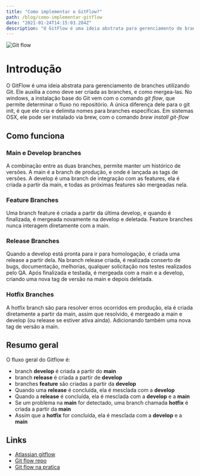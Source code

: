 ```yaml
---
title: "Como implementar o GitFlow?"
path: /blog/como-implementar-gitflow
date: "2021-01-24T14:15:03.284Z"
description: "O GitFlow é uma ideia abstrata para gerenciamento de branches utilizando Git. Ele auxilia a como deve ser criada as branches, e como mergea-las."
---
```


![Git flow](https://i2.wp.com/lanziani.com/slides/gitflow/images/gitflow_1.png)

# Introdução

O GitFlow é uma ideia abstrata para gerenciamento de branches utilizando Git. Ele auxilia a como deve ser criada as branches, e como mergea-las.
No windows, a instalação base do Git vem com o comando *git flow*, que permite determinar o fluxo no repositório. A única diferença dele para o git init, é que ele cria e delimita nomes para branches específicas.
Em sistemas OSX, ele pode ser instalado via brew, com o comando *brew install git-flow*

## Como funciona

### Main e Develop branches

A combinação entre as duas branches, permite manter um histórico de versões. A main é a branch de produção, e onde é lançada as tags de versões. A develop é uma branch de integração com as features, ela é criada a partir da main, e todas as próximas features são mergeadas nela.

### Feature Branches

Uma branch feature é criada a partir da última develop, e quando é finalizada, é mergeada novamente na develop e deletada. Feature branches nunca interagem diretamente com a main.

### Release Branches

Quando a develop está pronta para ir para homologação, é criada uma release a partir dela. Na branch release criada, é realizada conserto de bugs, documentação, melhorias, qualquer solicitação nos testes realizados pelo QA.
Após finalizada e testada, é mergeada com a main e a develop, criando uma nova tag de versão na main e depois deletada.

### Hotfix Branches

A hotfix branch são para resolver erros ocorridos em produção, ela é criada diretamente a partir da main, assim que resolvido, é mergeado a main e develop (ou release se estiver ativa ainda). Adicionando também uma nova tag de versão a main.

## Resumo geral

O fluxo geral do Gitflow é:

- branch **develop** é criada a partir do **main**
- branch **release** é criada a partir de **develop**
- branches **feature** são criadas a partir da **develop**
- Quando uma **release** é concluída, ela é mesclada com a **develop**
- Quando a **release** é concluída, ela é mesclada com a **develop** e a **main**
- Se um problema na **main** for detectado, uma branch chamada **hotfix** é criada a partir da **main**
- Assim que a **hotfix** for concluída, ela é mesclada com a **develop** e a **main**

## Links

- [Atlassian gitflow](https://www.atlassian.com/git/tutorials/comparing-workflows/gitflow-workflow)
- [Git flow repo](https://danielkummer.github.io/git-flow-cheatsheet/index.pt_BR.html)
- [Git flow na pratica](https://www.youtube.com/watch?v=wzxBR4pOTTs&t=82s)
